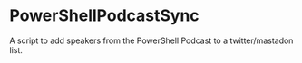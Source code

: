 # PowerShellPodcastSync
A script to add speakers from the PowerShell Podcast to a twitter/mastadon list.

